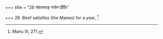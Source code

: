 +++
title = "26 संवत्सरङ् गव्येन प्रीतिः"

+++
26. Beef satisfies (the Manes) for a year, [^11] 


[^11]:  Manu III, 271.
